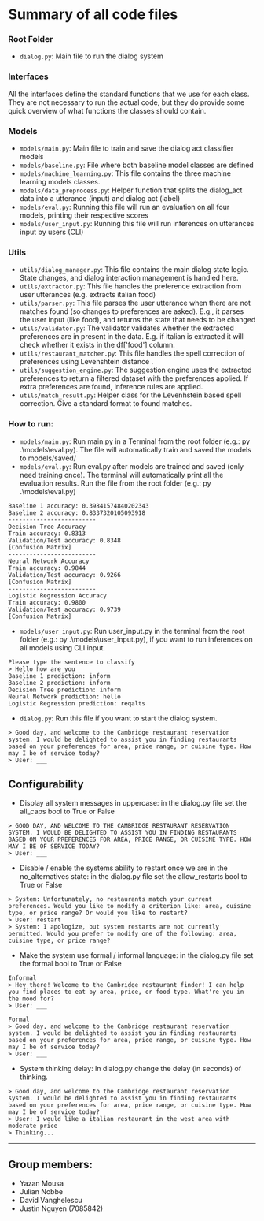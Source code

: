 # Summary of all code files
### Root Folder
- `dialog.py`: Main file to run the dialog system 

### Interfaces
All the interfaces define the standard functions that we use for each class. They are not necessary to run the actual code, but they do provide some quick overview of what functions the classes should contain.

### Models
- `models/main.py`: Main file to train and save the dialog act classifier models
- `models/baseline.py`: File where both baseline model classes are defined
- `models/machine_learning.py`: This file contains the three machine learning models classes.  
- `models/data_preprocess.py`: Helper function that splits the dialog_act data into a utterance (input) and dialog act (label)
- `models/eval.py`: Running this file will run an evaluation on all four models, printing their respective scores
- `models/user_input.py`: Running this file will run inferences on utterances input by users (CLI)

### Utils
- `utils/dialog_manager.py`: This file contains the main dialog state logic. State changes, and dialog interaction management is handled here. 
- `utils/extractor.py`: This file handles the preference extraction from user utterances (e.g. extracts italian food)
- `utils/parser.py`: This file parses the user utterance when there are not matches found (so changes to preferences are asked). E.g., it parses the user input (like food), and returns the state that needs to be changed
- `utils/validator.py`: The validator validates whether the extracted preferences are in present in the data. E.g. if italian is extracted it will check whether it exists in the df['food'] column.
- `utils/restaurant_matcher.py`: This file handles the spell correction of preferences using Levenshtein distance .
- `utils/suggestion_engine.py`: The suggestion engine uses the extracted preferences to return a filtered dataset with the preferences applied. If extra preferences are found, inference rules are applied.
- `utils/match_result.py`: Helper class for the Levenhstein based spell correction. Give a standard format to found matches.

### How to run:
- `models/main.py`: Run main.py in a Terminal from the root folder (e.g.: py .\models\eval.py). The file will automatically train and saved the models to models/saved/
- `models/eval.py`: Run eval.py after models are trained and saved (only need training once). The terminal will automatically print all the evaluation results. Run the file from the root folder (e.g.: py .\models\eval.py)
```
Baseline 1 accuracy: 0.39841574840202343
Baseline 2 accuracy: 0.8337320105093918
-------------------------
Decision Tree Accuracy
Train accuracy: 0.8313
Validation/Test accuracy: 0.8348
[Confusion Matrix]
-------------------------
Neural Network Accuracy
Train accuracy: 0.9844
Validation/Test accuracy: 0.9266
[Confusion Matrix]
-------------------------
Logistic Regression Accuracy
Train accuracy: 0.9800
Validation/Test accuracy: 0.9739
[Confusion Matrix]
```
- `models/user_input.py`: Run user_input.py in the terminal from the root folder (e.g.: py .\models\user_input.py), if you want to run inferences on all models using CLI input.

```
Please type the sentence to classify
> Hello how are you
Baseline 1 prediction: inform
Baseline 2 prediction: inform
Decision Tree prediction: inform
Neural Network prediction: hello
Logistic Regression prediction: reqalts
```
- `dialog.py`: Run this file if you want to start the dialog system.
```
> Good day, and welcome to the Cambridge restaurant reservation system. I would be delighted to assist you in finding restaurants based on your preferences for area, price range, or cuisine type. How may I be of service today?
> User: ___
```

## Configurability
-  Display all system messages in uppercase: in the dialog.py file set the all_caps bool to True or False
```
> GOOD DAY, AND WELCOME TO THE CAMBRIDGE RESTAURANT RESERVATION SYSTEM. I WOULD BE DELIGHTED TO ASSIST YOU IN FINDING RESTAURANTS BASED ON YOUR PREFERENCES FOR AREA, PRICE RANGE, OR CUISINE TYPE. HOW MAY I BE OF SERVICE TODAY?
> User: ___
```
- Disable / enable the systems ability to restart once we are in the no_alternatives state: in the dialog.py file set the allow_restarts bool to True or False
```
> System: Unfortunately, no restaurants match your current preferences. Would you like to modify a criterion like: area, cuisine type, or price range? Or would you like to restart?
> User: restart
> System: I apologize, but system restarts are not currently permitted. Would you prefer to modify one of the following: area, cuisine type, or price range?
```
- Make the system use formal / informal language: in the dialog.py file set the formal bool to True or False
```
Informal
> Hey there! Welcome to the Cambridge restaurant finder! I can help you find places to eat by area, price, or food type. What're you in the mood for?
> User: ___ 

Formal
> Good day, and welcome to the Cambridge restaurant reservation system. I would be delighted to assist you in finding restaurants based on your preferences for area, price range, or cuisine type. How may I be of service today?
> User: ___

```
- System thinking delay: In dialog.py change the delay (in seconds) of thinking.
```
> Good day, and welcome to the Cambridge restaurant reservation system. I would be delighted to assist you in finding restaurants based on your preferences for area, price range, or cuisine type. How may I be of service today?
> User: I would like a italian restaurant in the west area with moderate price
> Thinking...
```


---


## Group members:
- Yazan Mousa
- Julian Nobbe
- David Vanghelescu
- Justin Nguyen (7085842)
